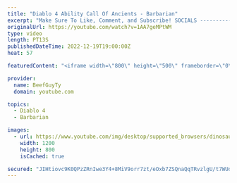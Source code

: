 ```yaml
---
title: "Diablo 4 Ability Call Of Ancients - Barbarian"
excerpt: "Make Sure To Like, Comment, and Subscribe! SOCIALS ---------------------------------------------- Join Our ..."
originalUrl: https://youtube.com/watch?v=1AA7geMPtWM
type: video
length: PT13S
publishedDateTime: 2022-12-19T19:00:00Z
heat: 57

featuredContent: "<iframe width=\"800\" height=\"500\" frameborder=\"0\" src=\"https://www.youtube.com/embed/1AA7geMPtWM\" allow=\"accelerometer; autoplay; encrypted-media; gyroscope; picture-in-picture\" allowfullscreen></iframe>"

provider:
  name: BeefGuyTy
  domain: youtube.com

topics:
  - Diablo 4
  - Barbarian

images:
  - url: https://www.youtube.com/img/desktop/supported_browsers/dinosaur.png
    width: 1200
    height: 800
    isCached: true

secured: "JIHtiovc9K0QPzZRnIwe3Y4+8MiV9orr7zt/eOxb7ZSQnaQqTRvzlgU/t7WUdlKCaer9eUg2bZ+Dm7H2Scvkx7i7+nzxP1wq0tXq+JTwGV+5wwqyRIQgH7szCuxFwV7elggF440AeSqrR6H1EbU2aNzRoFtABlJjKBNgyiXNBtg+dLiSTsO+stQTw5Ags9Ce5N9NQ2LDLQLDDOp6AiP9VPNXVD3B19aPwNDJHhEKPXjzekhk3dVxwedx4v5JdJ57Si+yRfQTeEpQZ4hNULebUtqY86iMAp0jDFW/JK06+DJXnhqXmBqqZlge4XZHvTQHZHgoyfxUqkgDtrdsnVQ+/Ijkw2p6eCd8bsH44IzhXauNOPDJk/YNoOnmRVm8luxPh8DyPhfNzx1WVRGcWkjpUgP2/rm0DLs3+ADSUzcE7Fk=;cj8BM52J5SpZkVgl3gPByA=="
---
```


